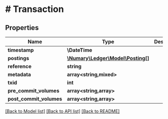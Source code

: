 # # Transaction

## Properties

Name | Type | Description | Notes
------------ | ------------- | ------------- | -------------
**timestamp** | **\DateTime** |  |
**postings** | [**\Numary\Ledger\Model\Posting[]**](Posting.md) |  |
**reference** | **string** |  | [optional]
**metadata** | **array<string,mixed>** |  | [optional]
**txid** | **int** |  |
**pre_commit_volumes** | **array<string,array>** |  | [optional]
**post_commit_volumes** | **array<string,array>** |  | [optional]

[[Back to Model list]](../../README.md#models) [[Back to API list]](../../README.md#endpoints) [[Back to README]](../../README.md)
